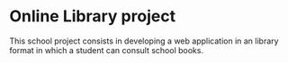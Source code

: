 # Online Library project
This school project consists in developing a web application in an library format in which a student can consult school books.
